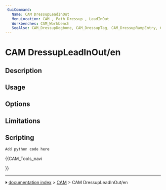 ```yaml
---
 GuiCommand:
   Name: CAM DressupLeadInOut
   MenuLocation: CAM , Path Dressup , LeadInOut
   Workbenches: CAM_Workbench
   SeeAlso: CAM_DressupDogbone, CAM_DressupTag, CAM_DressupRampEntry, CAM_DressupDragKnife
---
```


# CAM DressupLeadInOut/en

## Description

## Usage

## Options

## Limitations

## Scripting


```python
Add python code here
```





{{CAM_Tools_navi

}}



---
⏵ [documentation index](../README.md) > [CAM](CAM_Workbench.md) > CAM DressupLeadInOut/en
